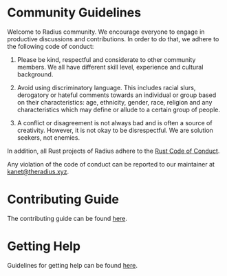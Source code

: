 # Community Guidelines
Welcome to Radius community. We encourage everyone to engage in productive discussions and contributions. In order to do that, we adhere to the following code of conduct:

1. Please be kind, respectful and considerate to other community members. We all have different skill level, experience and cultural background. 
 
2. Avoid using discriminatory language. This includes racial slurs, derogatory or hateful comments towards an individual or group based on their characteristics: age, ethnicity, gender, race, religion and any characteristics which may define or allude to a certain group of people.
 
3. A conflict or disagreement is not always bad and is often a source of creativity. However, it is not okay to be disrespectful. We are solution seekers, not enemies.

In addition, all Rust projects of Radius adhere to the [Rust Code of Conduct](https://www.rust-lang.org/policies/code-of-conduct).

Any violation of the code of conduct can be reported to our maintainer at [kanet@theradius.xyz](mailto:kanet@theradius.xyz).

# Contributing Guide
The contributing guide can be found [here](contributing_guide.md).

# Getting Help
Guidelines for getting help can be found [here](getting_help.md).
